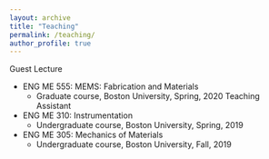 ```yaml
---
layout: archive
title: "Teaching"
permalink: /teaching/
author_profile: true
---
```




 Guest Lecture
  * ENG ME 555: MEMS: Fabrication and Materials
    * Graduate course, Boston University, Spring, 2020
 Teaching Assistant
  * ENG ME 310: Instrumentation
    * Undergraduate course, Boston University, Spring, 2019
  * ENG ME 305: Mechanics of Materials
    * Undergraduate course, Boston University, Fall, 2019

